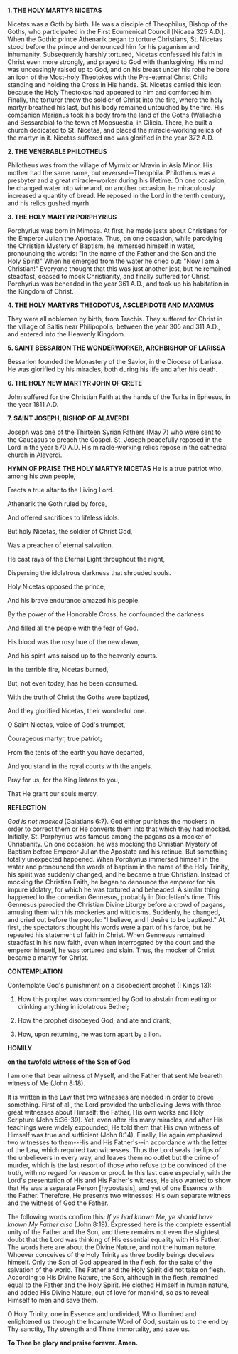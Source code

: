 
**1. THE HOLY MARTYR NICETAS**

Nicetas was a Goth by birth. He was a disciple of Theophilus, Bishop of the Goths, who participated in the First Ecumenical Council [Nicaea 325 A.D.]. When the Gothic prince Athenarik began to torture Christians, St. Nicetas stood before the prince and denounced him for his paganism and inhumanity. Subsequently harshly tortured, Nicetas confessed his faith in Christ even more strongly, and prayed to God with thanksgiving. His mind was unceasingly raised up to God, and on his breast under his robe he bore an icon of the Most-holy Theotokos with the Pre-eternal Christ Child standing and holding the Cross in His hands. St. Nicetas carried this icon because the Holy Theotokos had appeared to him and comforted him. Finally, the torturer threw the soldier of Christ into the fire, where the holy martyr breathed his last, but his body remained untouched by the fire. His companion Marianus took his body from the land of the Goths (Wallachia and Bessarabia) to the town of Mopsuestia, in Cilicia. There, he built a church dedicated to St. Nicetas, and placed the miracle-working relics of the martyr in it. Nicetas suffered and was glorified in the year 372 A.D.

**2. THE VENERABLE PHILOTHEUS**

Philotheus was from the village of Myrmix or Mravin in Asia Minor. His mother had the same name, but reversed--Theophila. Philotheus was a presbyter and a great miracle-worker during his lifetime. On one occasion, he changed water into wine and, on another occasion, he miraculously increased a quantity of bread. He reposed in the Lord in the tenth century, and his relics gushed myrrh.

**3. THE HOLY MARTYR PORPHYRIUS**

Porphyrius was born in Mimosa. At first, he made jests about Christians for the Emperor Julian the Apostate. Thus, on one occasion, while parodying the Christian Mystery of Baptism, he immersed himself in water, pronouncing the words: "In the name of the Father and the Son and the Holy Spirit!" When he emerged from the water he cried out: "Now I am a Christian!" Everyone thought that this was just another jest, but he remained steadfast, ceased to mock Christianity, and finally suffered for Christ. Porphyrius was beheaded in the year 361 A.D., and took up his habitation in the Kingdom of Christ. 

**4. THE HOLY MARTYRS THEODOTUS, ASCLEPIDOTE AND MAXIMUS**

They were all noblemen by birth, from Trachis. They suffered for Christ in the village of Saltis near Philipopolis, between the year 305 and 311 A.D., and entered into the Heavenly Kingdom.

**5. SAINT BESSARION THE WONDERWORKER, ARCHBISHOP OF LARISSA**

Bessarion founded the Monastery of the Savior, in the Diocese of Larissa. He was glorified by his miracles, both during his life and after his death.

**6. THE HOLY NEW MARTYR JOHN OF CRETE**

John suffered for the Christian Faith at the hands of the Turks in Ephesus, in the year 1811 A.D.

**7. SAINT JOSEPH, BISHOP OF ALAVERDI**

Joseph was one of the Thirteen Syrian Fathers (May 7) who were sent to the Caucasus to preach the Gospel. St. Joseph peacefully reposed in the Lord in the year 570 A.D. His miracle-working relics repose in the cathedral church in Alaverdi.


**HYMN OF PRAISE**
**THE HOLY MARTYR NICETAS**
He is a true patriot who, among his own people, 

Erects a true altar to the Living Lord. 

Athenarik the Goth ruled by force, 

And offered sacrifices to lifeless idols. 

But holy Nicetas, the soldier of Christ God, 

Was a preacher of eternal salvation. 

He cast rays of the Eternal Light throughout the night, 

Dispersing the idolatrous darkness that shrouded souls. 

Holy Nicetas opposed the prince, 

And his brave endurance amazed his people. 

By the power of the Honorable Cross, he confounded the darkness 

And filled all the people with the fear of God. 

His blood was the rosy hue of the new dawn, 

And his spirit was raised up to the heavenly courts. 

In the terrible fire, Nicetas burned, 

But, not even today, has he been consumed. 

With the truth of Christ the Goths were baptized, 

And they glorified Nicetas, their wonderful one. 

O Saint Nicetas, voice of God's trumpet, 

Courageous martyr, true patriot; 

From the tents of the earth you have departed, 

And you stand in the royal courts with the angels. 

Pray for us, for the King listens to you, 

That He grant our souls mercy.


**REFLECTION**

*God is not mocked* (Galatians 6:7). God either punishes the mockers in order to correct them or He converts them into that which they had mocked. Initially, St. Porphyrius was famous among the pagans as a mocker of Christianity. On one occasion, he was mocking the Christian Mystery of Baptism before Emperor Julian the Apostate and his retinue. But something totally unexpected happened. When Porphyrius immersed himself in the water and pronounced the words of baptism in the name of the Holy Trinity, his spirit was suddenly changed, and he became a true Christian. Instead of mocking the Christian Faith, he began to denounce the emperor for his impure idolatry, for which he was tortured and beheaded. A similar thing happened to the comedian Gennesus, probably in Diocletian's time. This Gennesus parodied the Christian Divine Liturgy before a crowd of pagans, amusing them with his mockeries and witticisms. Suddenly, he changed, and cried out before the people: "I believe, and I desire to be baptized." At first, the spectators thought his words were a part of his farce, but he repeated his statement of faith in Christ. When Gennesus remained steadfast in his new faith, even when interrogated by the court and the emperor himself, he was tortured and slain. Thus, the mocker of Christ became a martyr for Christ.



**CONTEMPLATION**

Contemplate God's punishment on a disobedient prophet (I Kings 13):

1.  How this prophet was commanded by God to abstain from eating or drinking anything in idolatrous Bethel;

1.  How the prophet disobeyed God, and ate and drank;

1.  How, upon returning, he was torn apart by a lion.



**HOMILY**

**on the twofold witness of the Son of God**

I am one that bear witness of Myself, and the Father that sent Me beareth witness of Me (John 8:18).

It is written in the Law that two witnesses are needed in order to prove something. First of all, the Lord provided the unbelieving Jews with three great witnesses about Himself: the Father, His own works and Holy Scripture (John 5:36-39). Yet, even after His many miracles, and after His teachings were widely expounded, He told them that His own witness of Himself was true and sufficient (John 8:14). Finally, He again emphasized two witnesses to them--His and His Father's--in accordance with the letter of the Law, which required two witnesses. Thus the Lord seals the lips of the unbelievers in every way, and leaves them no outlet but the crime of murder, which is the last resort of those who refuse to be convinced of the truth, with no regard for reason or proof. In this last case especially, with the Lord's presentation of His and His Father's witness, He also wanted to show that He was a separate Person [hypostasis], and yet of one Essence with the Father. Therefore, He presents two witnesses: His own separate witness and the witness of God the Father. 

The following words confirm this: *If ye had known Me, ye should have known My Father also* (John 8:19). Expressed here is the complete essential unity of the Father and the Son, and there remains not even the slightest doubt that the Lord was thinking of His essential equality with His Father. The words here are about the Divine Nature, and not the human nature. Whoever conceives of the Holy Trinity as three bodily beings deceives himself. Only the Son of God appeared in the flesh, for the sake of the salvation of the world. The Father and the Holy Spirit did not take on flesh. According to His Divine Nature, the Son, although in the flesh, remained equal to the Father and the Holy Spirit. He clothed Himself in human nature, and added His Divine Nature, out of love for mankind, so as to reveal Himself to men and save them.

O Holy Trinity, one in Essence and undivided, Who illumined and enlightened us through the Incarnate Word of God, sustain us to the end by Thy sanctity, Thy strength and Thine immortality, and save us.

**To Thee be glory and praise forever. Amen.**
